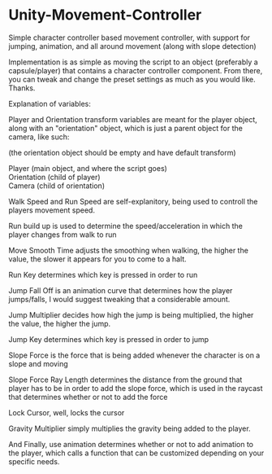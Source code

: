 # Unity-Movement-Controller
Simple character controller based movement controller, with support for jumping, animation, and all around movement (along with slope detection)

Implementation is as simple as moving the script to an object (preferably a capsule/player) that contains a character controller component.
From there, you can tweak and change the preset settings as much as you would like. Thanks.

Explanation of variables:

Player and Orientation transform variables are meant for the player object, along with an "orientation" object, which is just a parent object
for the camera, like such:

(the orientation object should be empty and have default transform)

Player (main object, and where the script goes)                                                                                                                                
 Orientation (child of player)                                                                                                                                 
  Camera (child of orientation)

Walk Speed and Run Speed are self-explanitory, being used to controll the players movement speed.

Run build up is used to determine the speed/acceleration in which the player changes from walk to run

Move Smooth Time adjusts the smoothing when walking, the higher the value, the slower it appears for you to come to a halt.

Run Key determines which key is pressed in order to run

Jump Fall Off is an animation curve that determines how the player jumps/falls, I would suggest tweaking that a considerable amount.

Jump Multiplier decides how high the jump is being multiplied, the higher the value, the higher the jump.

Jump Key determines which key is pressed in order to jump

Slope Force is the force that is being added whenever the character is on a slope and moving

Slope Force Ray Length determines the distance from the ground that player has to be in order to add the slope force, which is used in the raycast
that determines whether or not to add the force

Lock Cursor, well, locks the cursor

Gravity Multiplier simply multiplies the gravity being added to the player.

And Finally, use animation determines whether or not to add animation to the player, which calls a function that can be customized depending on your 
specific needs.
